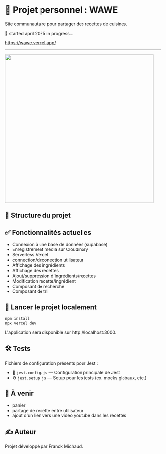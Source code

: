 # 🍲 Projet personnel : WAWE

Site communautaire pour partager des recettes de cuisines.

📅 started april 2025
in progress...

https://wawe.vercel.app/

---

<img src="" width="480" height=auto>

## 📁 Structure du projet

## ✅ Fonctionnalités actuelles

- Connexion à une base de données (supabase)
- Enregistrement média sur Cloudinary
- Serverless Vercel
- connection/déconection utilisateur
- Affichage des ingrédients
- Affichage des recettes
- Ajout/suppression d'ingrédients/recettes
- Modification recette/ingrédient
- Composant de recherche
- Composant de tri

## 🚀 Lancer le projet localement

```bash
npm install
npx vercel dev
```

L'application sera disponible sur http://localhost:3000.

## 🛠️ Tests

Fichiers de configuration présents pour Jest :

- 🧪 `jest.config.js` — Configuration principale de Jest
- ⚙️ `jest.setup.js` — Setup pour les tests (ex. mocks globaux, etc.)

## 🧠 À venir

- panier
- partage de recette entre utilisateur
- ajout d'un lien vers une video youtube dans les recettes

## ✍️ Auteur

Projet développé par Franck Michaud.

